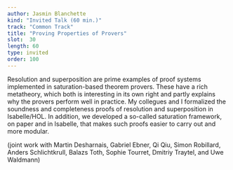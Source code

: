```yaml
---
author: Jasmin Blanchette
kind: "Invited Talk (60 min.)"
track: "Common Track"
title: "Proving Properties of Provers"
slot:  30
length: 60
type: invited
order: 100
---
```


Resolution and superposition are prime examples of proof systems implemented in saturation-based theorem provers. These have a rich metatheory, which both is interesting in its own right and partly explains why the provers perform well in practice. My collegues and I formalized the soundness and completeness proofs of resolution and superposition in Isabelle/HOL. In addition, we developed a so-called saturation framework, on paper and in Isabelle, that makes such proofs easier to carry out and more modular.

(joint work with Martin Desharnais, Gabriel Ebner, Qi Qiu, Simon
Robillard, Anders Schlichtkrull, Balazs Toth, Sophie Tourret, Dmitriy
Traytel, and Uwe Waldmann)
